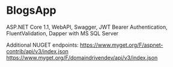 # BlogsApp

ASP.NET Core 1.1, WebAPI, Swagger, JWT Bearer Authentication, FluentValidation, Dapper with MS SQL Server

Additional NUGET endpoints:
https://www.myget.org/F/aspnet-contrib/api/v3/index.json
https://www.myget.org/F/domaindrivendev/api/v3/index.json
